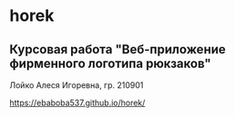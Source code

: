 # horek
## Курсовая работа "Веб-приложение фирменного логотипа рюкзаков"

Лойко Алеся Игоревна, гр. 210901

https://ebaboba537.github.io/horek/
